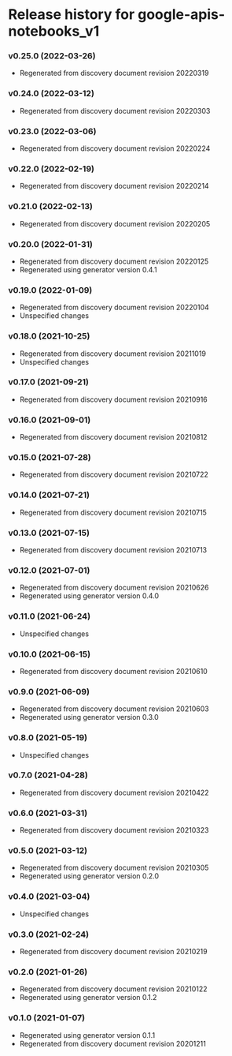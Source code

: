 # Release history for google-apis-notebooks_v1

### v0.25.0 (2022-03-26)

* Regenerated from discovery document revision 20220319

### v0.24.0 (2022-03-12)

* Regenerated from discovery document revision 20220303

### v0.23.0 (2022-03-06)

* Regenerated from discovery document revision 20220224

### v0.22.0 (2022-02-19)

* Regenerated from discovery document revision 20220214

### v0.21.0 (2022-02-13)

* Regenerated from discovery document revision 20220205

### v0.20.0 (2022-01-31)

* Regenerated from discovery document revision 20220125
* Regenerated using generator version 0.4.1

### v0.19.0 (2022-01-09)

* Regenerated from discovery document revision 20220104
* Unspecified changes

### v0.18.0 (2021-10-25)

* Regenerated from discovery document revision 20211019
* Unspecified changes

### v0.17.0 (2021-09-21)

* Regenerated from discovery document revision 20210916

### v0.16.0 (2021-09-01)

* Regenerated from discovery document revision 20210812

### v0.15.0 (2021-07-28)

* Regenerated from discovery document revision 20210722

### v0.14.0 (2021-07-21)

* Regenerated from discovery document revision 20210715

### v0.13.0 (2021-07-15)

* Regenerated from discovery document revision 20210713

### v0.12.0 (2021-07-01)

* Regenerated from discovery document revision 20210626
* Regenerated using generator version 0.4.0

### v0.11.0 (2021-06-24)

* Unspecified changes

### v0.10.0 (2021-06-15)

* Regenerated from discovery document revision 20210610

### v0.9.0 (2021-06-09)

* Regenerated from discovery document revision 20210603
* Regenerated using generator version 0.3.0

### v0.8.0 (2021-05-19)

* Unspecified changes

### v0.7.0 (2021-04-28)

* Regenerated from discovery document revision 20210422

### v0.6.0 (2021-03-31)

* Regenerated from discovery document revision 20210323

### v0.5.0 (2021-03-12)

* Regenerated from discovery document revision 20210305
* Regenerated using generator version 0.2.0

### v0.4.0 (2021-03-04)

* Unspecified changes

### v0.3.0 (2021-02-24)

* Regenerated from discovery document revision 20210219

### v0.2.0 (2021-01-26)

* Regenerated from discovery document revision 20210122
* Regenerated using generator version 0.1.2

### v0.1.0 (2021-01-07)

* Regenerated using generator version 0.1.1
* Regenerated from discovery document revision 20201211

